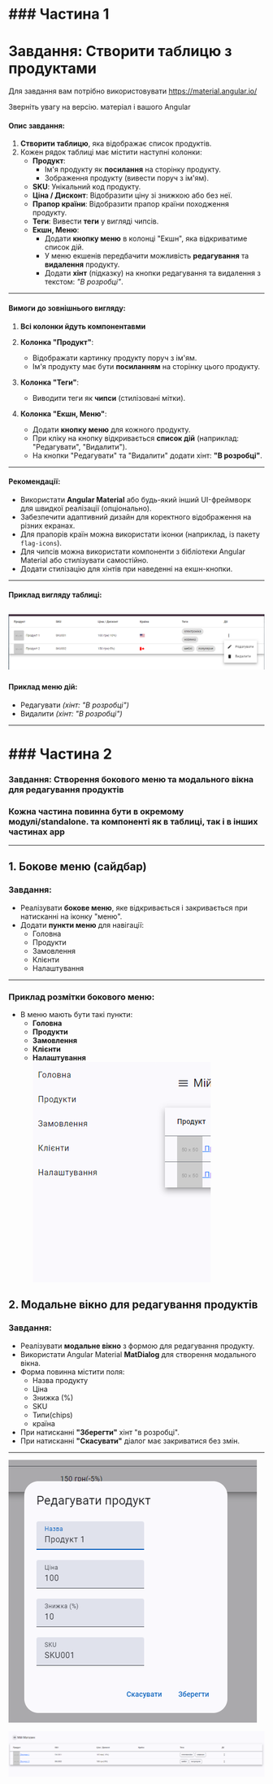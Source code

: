 # ### Частина 1
# Завдання: Створити таблицю з продуктами
Для завдання вам потрібно використовувати https://material.angular.io/

Зверніть увагу на версію. матеріал і вашого Angular

#### **Опис завдання:**

1. **Створити таблицю**, яка відображає список продуктів.
2. Кожен рядок таблиці має містити наступні колонки:
    - **Продукт**:
        - Ім'я продукту як **посилання** на сторінку продукту.
        - Зображення продукту (вивести поруч з ім'ям).
    - **SKU**: Унікальний код продукту.
    - **Ціна / Дисконт**: Відобразити ціну зі знижкою або без неї.
    - **Прапор країни**: Відобразити прапор країни походження продукту.
    - **Теги**: Вивести **теги** у вигляді чипсів.
    - **Екшн, Меню**:
        - Додати **кнопку меню** в колонці "Екшн", яка відкриватиме список дій.
        - У меню екшенів передбачити можливість **редагування** та **видалення** продукту.
        - Додати **хінт** (підказку) на кнопки редагування та видалення з текстом: _"В розробці"_.

---

#### **Вимоги до зовнішнього вигляду:**
1. **Всі колонки йдуть компонентавми**
2. **Колонка "Продукт"**:
    - Відображати картинку продукту поруч з ім'ям.
    - Ім'я продукту має бути **посиланням** на сторінку цього продукту.

3. **Колонка "Теги"**:
    - Виводити теги як **чипси** (стилізовані мітки).

4. **Колонка "Екшн, Меню"**:
    - Додати **кнопку меню** для кожного продукту.
    - При кліку на кнопку відкривається **список дій** (наприклад: "Редагувати", "Видалити").
    - На кнопки "Редагувати" та "Видалити" додати хінт: **"В розробці"**.

---

#### **Рекомендації:**

- Використати **Angular Material** або будь-який інший UI-фреймворк для швидкої реалізації (опціонально).
- Забезпечити адаптивний дизайн для коректного відображення на різних екранах.
- Для прапорів країн можна використати іконки (наприклад, із пакету `flag-icons`).
- Для чипсів можна використати компоненти з бібліотеки Angular Material або стилізувати самостійно.
- Додати стилізацію для хінтів при наведенні на екшн-кнопки.

---

#### **Приклад вигляду таблиці:**
![img.png](img.png)
---

#### **Приклад меню дій:**
- Редагувати _(хінт: "В розробці")_
- Видалити _(хінт: "В розробці")_
---
# ### Частина 2

### **Завдання: Створення бокового меню та модального вікна для редагування продуктів**
### **Кожна частина повинна бути в окремому модулі/standalone. та компоненті як в таблиці, так і в інших частинах app**

---

## 1. **Бокове меню (сайдбар)**
### Завдання:
- Реалізувати **бокове меню**, яке відкривається і закривається при натисканні на іконку "меню".
- Додати **пункти меню** для навігації:
   - Головна
   - Продукти
   - Замовлення
   - Клієнти
   - Налаштування
---

### **Приклад розмітки бокового меню**:

- В меню мають бути такі пункти:
   - **Головна**
   - **Продукти**
   - **Замовлення**
   - **Клієнти**
   - **Налаштування**
![img_1.png](img_1.png)

## 2. **Модальне вікно для редагування продуктів**
### Завдання:
- Реалізувати **модальне вікно** з формою для редагування продукту.
- Використати Angular Material **MatDialog** для створення модального вікна.
- Форма повинна містити поля:
   - Назва продукту
   - Ціна
   - Знижка (%)
   - SKU
   - Типи(chips)
   - країна
- При натисканні **"Зберегти"** хінт "в розробці".
- При натисканні **"Скасувати"** діалог має закриватися без змін.
---
![img_2.png](img_2.png)

![img_3.png](img_3.png)



